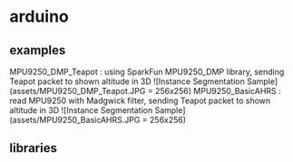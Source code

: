 # arduino

## examples
MPU9250_DMP_Teapot : using SparkFun MPU9250_DMP library, sending Teapot packet to shown altitude in 3D
![Instance Segmentation Sample](assets/MPU9250_DMP_Teapot.JPG = 256x256)
MPU9250_BasicAHRS : read MPU9250 with Madgwick filter, sending Teapot packet to shown altitude in 3D
![Instance Segmentation Sample](assets/MPU9250_BasicAHRS.JPG = 256x256)

## libraries
